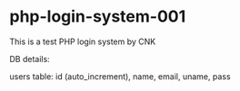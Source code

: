 # php-login-system-001
This is a test PHP login system by CNK

DB details:

users table:
id (auto_increment), name, email, uname, pass
